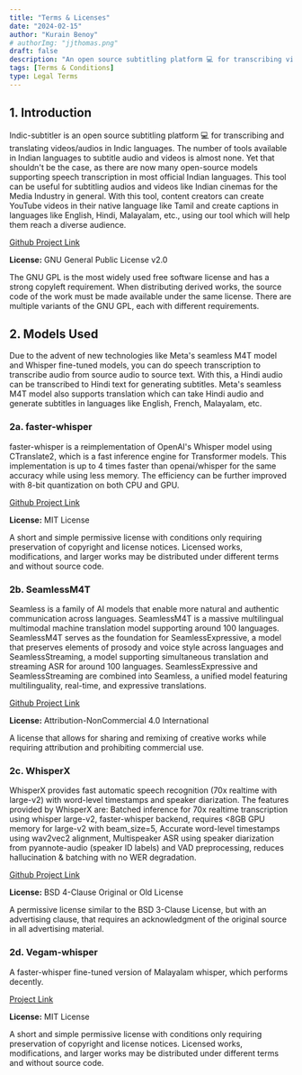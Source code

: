 ```yaml
---
title: "Terms & Licenses"
date: "2024-02-15"
author: "Kurain Benoy"
# authorImg: "jjthomas.png"
draft: false
description: "An open source subtitling platform 💻 for transcribing videos/audios in Indic languages and translating subtitles as well using ML models."
tags: [Terms & Conditions]
type: Legal Terms
---
```


## 1. Introduction

Indic-subtitler is an open source subtitling platform 💻 for transcribing and translating videos/audios in Indic languages. The number of tools available in Indian languages to subtitle audio and videos is almost none. Yet that shouldn't be the case, as there are now many open-source models supporting speech transcription in most official Indian languages. This tool can be useful for subtitling audios and videos like Indian cinemas for the Media Industry in general. With this tool, content creators can create YouTube videos in their native language like Tamil and create captions in languages like English, Hindi, Malayalam, etc., using our tool which will help them reach a diverse audience.

[Github Project Link](https://github.com/kurianbenoy/Indic-Subtitler/)

**License:** GNU General Public License v2.0

The GNU GPL is the most widely used free software license and has a strong copyleft requirement. When distributing derived works, the source code of the work must be made available under the same license. There are multiple variants of the GNU GPL, each with different requirements.

## 2. Models Used

Due to the advent of new technologies like Meta's seamless M4T model and Whisper fine-tuned models, you can do speech transcription to transcribe audio from source audio to source text. With this, a Hindi audio can be transcribed to Hindi text for generating subtitles. Meta's seamless M4T model also supports translation which can take Hindi audio and generate subtitles in languages like English, French, Malayalam, etc.

### 2a. faster-whisper

faster-whisper is a reimplementation of OpenAI's Whisper model using CTranslate2, which is a fast inference engine for Transformer models. This implementation is up to 4 times faster than openai/whisper for the same accuracy while using less memory. The efficiency can be further improved with 8-bit quantization on both CPU and GPU.

[Github Project Link](https://github.com/SYSTRAN/faster-whisper)

**License:** MIT License

A short and simple permissive license with conditions only requiring preservation of copyright and license notices. Licensed works, modifications, and larger works may be distributed under different terms and without source code.

### 2b. SeamlessM4T

Seamless is a family of AI models that enable more natural and authentic communication across languages. SeamlessM4T is a massive multilingual multimodal machine translation model supporting around 100 languages. SeamlessM4T serves as the foundation for SeamlessExpressive, a model that preserves elements of prosody and voice style across languages and SeamlessStreaming, a model supporting simultaneous translation and streaming ASR for around 100 languages. SeamlessExpressive and SeamlessStreaming are combined into Seamless, a unified model featuring multilinguality, real-time, and expressive translations.

[Github Project Link](https://github.com/facebookresearch/seamless_communication)

**License:** Attribution-NonCommercial 4.0 International

A license that allows for sharing and remixing of creative works while requiring attribution and prohibiting commercial use.

### 2c. WhisperX

WhisperX provides fast automatic speech recognition (70x realtime with large-v2) with word-level timestamps and speaker diarization. The features provided by WhisperX are: Batched inference for 70x realtime transcription using whisper large-v2, faster-whisper backend, requires <8GB GPU memory for large-v2 with beam_size=5, Accurate word-level timestamps using wav2vec2 alignment, Multispeaker ASR using speaker diarization from pyannote-audio (speaker ID labels) and VAD preprocessing, reduces hallucination & batching with no WER degradation.

[Github Project Link](https://github.com/m-bain/whisperX)

**License:** BSD 4-Clause Original or Old License

A permissive license similar to the BSD 3-Clause License, but with an advertising clause, that requires an acknowledgment of the original source in all advertising material.

### 2d. Vegam-whisper

A faster-whisper fine-tuned version of Malayalam whisper, which performs decently.

[Project Link](https://huggingface.co/kurianbenoy/vegam-whisper-medium-ml)

**License:** MIT License

A short and simple permissive license with conditions only requiring preservation of copyright and license notices. Licensed works, modifications, and larger works may be distributed under different terms and without source code.
